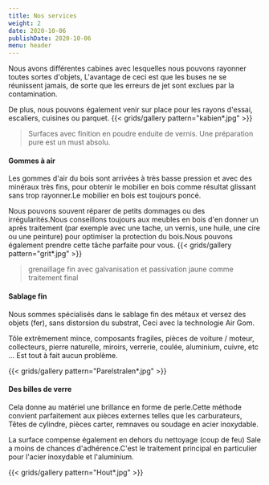 ```yaml
---
title: Nos services
weight: 2
date: 2020-10-06
publishDate: 2020-10-06
menu: header
---
```


Nous avons différentes cabines avec lesquelles nous pouvons rayonner toutes sortes d'objets,
L'avantage de ceci est que les buses ne se réunissent jamais, de sorte que les erreurs de jet sont exclues par la contamination.

De plus, nous pouvons également venir sur place pour les rayons d'essai, escaliers, cuisines ou parquet.
{{< grids/gallery pattern="kabien*.jpg" >}}


> Surfaces avec finition en poudre enduite de vernis. Une préparation pure est un must absolu.

#### Gommes à air

Les gommes d'air du bois sont arrivées à très basse pression et avec des minéraux très fins, pour obtenir le mobilier en bois comme résultat glissant sans trop rayonner.Le mobilier en bois est toujours poncé.

Nous pouvons souvent réparer de petits dommages ou des irrégularités.Nous conseillons toujours aux meubles en bois d'en donner un après traitement (par exemple avec une tache, un vernis, une huile, une cire ou une peinture) pour optimiser la protection du bois.Nous pouvons également prendre cette tâche parfaite pour vous.
{{< grids/gallery pattern="grit*.jpg" >}}

> grenaillage fin avec galvanisation et passivation jaune comme traitement final

#### Sablage fin

Nous sommes spécialisés dans le sablage fin des métaux et versez des objets (fer), sans distorsion du substrat,
Ceci avec la technologie Air Gom.

Tôle extrêmement mince, composants fragiles, pièces de voiture / moteur, collecteurs, pierre naturelle, miroirs, verrerie, coulée, aluminium, cuivre, etc ... Est tout à fait aucun problème.

{{< grids/gallery pattern="Parelstralen*.jpg" >}}

#### Des billes de verre

Cela donne au matériel une brillance en forme de perle.Cette méthode convient parfaitement aux pièces externes telles que les carburateurs,
Têtes de cylindre, pièces carter, remnaves ou soudage en acier inoxydable.

La surface compense également en dehors du nettoyage (coup de feu)
Sale a moins de chances d'adhérence.C'est le traitement principal en particulier pour l'acier inoxydable et l'aluminium.

{{< grids/gallery pattern="Hout*.jpg" >}}
